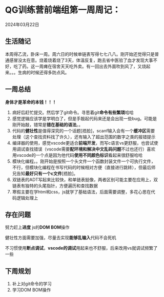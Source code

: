 # QG训练营前端组第一周周记：
2024年03月22日

## 生活随记

本周得乙流，卧床一周。周六日的时候单链表写得七七八八。刚开始还觉得只是普通感冒没太在意。烧着烧着烧了3天，体温反复，跑去省中医验了血才发现大事不好，吃了药。这一周瘫在宿舍天天吃外卖。有一回出去外面吹到风了，又烧起来。。。生病的时候还得多防点风。

## 一周总结

**身体才是革命的本钱！！！**

1. 病好后赶忙提交。然后学了git命令。寻思着git**命令有些繁琐**哈哈
2. 感觉逻辑应该学是学明白了，但是手敲起代码来还是会出现一些bug。可能是刚开始敲，错常是**错在基础的语法**。。
3. 代码的**健壮性**是值得深究的一个话题[捂脸]，scanf输入会有一个**缓冲区**需要处理（这个查找资料找了许久），还有输入了超出范围的数字之类的报错提示
4. 编译器的使用，感觉vscode更适合**前端开发**，而写c语言vs更舒服，也尝试使用调试查找错误（vscode需要**配环境和解决中文乱码问题**不过也还行）喜欢用vscode的一个点是因为他代码**使用不同颜色标识**看起来很舒服哈哈
5. 模块化编程。。刚开始是按照一个头文件一个函数封装文件一个可执行文件，不行，但模块化编程在书写代码的时候相对方便（直接进行跳转），但最后师兄告知**最好只有一个c文件**[捂脸]。
6. 双链表的ADT写起来比较快，和单链表挺像，两者区别可能主要在应用上，双链表有独特的头尾指针，方便遍历和查找数据
7. 寒假主要在学html和css，js就学了基础语法，后面需要调整，多花心思在代码逻辑处理上

## 存在问题

努力赶上**进度** js的**DOM BOM**操作

健壮性方面需要加强，尽量去实现**能够乱输入**代码不会死机

不习惯使用**断点调试**，**vscode的调试**用起来也不舒服，后来改用vs就调试频繁了一些

## 下周规划

1. 补上对git命令的学习
2. 学习DOM BOM操作

